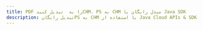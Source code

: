 ---title: PDF را به  تبدیل کنیدCHM، PS به CHM مبدل رایگان یا Java SDKdescription: تبدیل رایگانPS به CHM با استفاده از Java Cloud APIs & SDK همچنین اسناد PDF را در Cloud ایجاد، ویرایش و رندر کنید.---